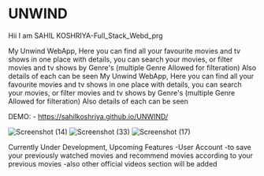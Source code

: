 ﻿# UNWIND
Hii I am  SAHIL KOSHRIYA-Full_Stack_Webd_prg

My Unwind WebApp, Here you can find all your favourite movies and tv shows in one place with details, you can search your movies, or filter movies and tv shows by Genre's (multiple Genre Allowed for filteration) Also details of each can be seen
My Unwind WebApp, 
Here you can find all your favourite movies and tv shows in one place with details,
you can search your movies, or filter movies and tv shows by Genre's (multiple Genre Allowed for filteration)
Also details of each can be seen

DEMO: - https://sahilkoshriya.github.io/UNWIND/

![Screenshot (14)](https://github.com/MAYANKRATRE10/UNWIND/assets/82997237/21c97072-f912-490c-9422-250acbac1288)
![Screenshot (33)](https://github.com/MAYANKRATRE10/UNWIND/assets/82997237/c623cd5a-a726-45b8-8dff-cc7b65f106ee)
![Screenshot (17)](https://github.com/MAYANKRATRE10/UNWIND/assets/82997237/dca601fe-94cd-4f35-af06-7783f7135120)






Currently Under Development, Upcoming Features -User Account -to save your previously watched movies and recommend movies according to your previous movies -also other official videos section will be added
